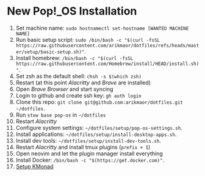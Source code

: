 # New Pop!\_OS Installation

1. Set machine name: `sudo hostnamectl set-hostname [WANTED MACHINE NAME]`
1. Run basic setup script: `sudo /bin/bash -c "$(curl -fsSL https://raw.githubusercontent.com/arikmaor/dotfiles/refs/heads/master/setup/basic-setup.sh)"`.
1. Install homebrew: `/bin/bash -c "$(curl -fsSL https://raw.githubusercontent.com/Homebrew/install/HEAD/install.sh)"`.
1. Set zsh as the default shell: `chsh -s $(which zsh)`
1. Restart (at this point _Alacritty_ and _Brave_ are installed)
1. Open _Brave Browser_ and start syncing
1. Login to github and create ssh key: `gh auth login`
1. Clone this repo: `git clone git@github.com:arikmaor/dotfiles.git ~/dotfiles`.
1. Run `stow base pop-os` in `~/dotfiles`
1. Restart _Alacritty_
1. Configure system settings: `~/dotfiles/setup/pop-os-settings.sh`.
1. Install applications: `~/dotfiles/setup/install-desktop-apps.sh`.
1. Install dev tools: `~/dotfiles/setup/install-dev-tools.sh`.
1. Restart _Alacritty_ and install tmux plugins (`prefix + I`)
1. Open neovim and let the plugin manager install everything
1. Install Docker: `/bin/bash -c "$(https://get.docker.com)"`.
1. [Setup KMonad](../kmonad/INSTALL.md)
